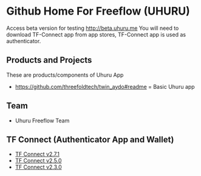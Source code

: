 # Github Home For Freeflow (UHURU)

Access beta version for testing http://beta.uhuru.me
You will need to download TF-Connect app from app stores, TF-Connect app is used as authenticator.

## Products and Projects

These are products/components of Uhuru App

- https://github.com/threefoldtech/twin_aydo#readme = Basic Uhuru app



## Team
- Uhuru Freeflow Team 


## TF Connect (Authenticator App and Wallet)
- [TF Connect v2.7.1](products/threefoldconnect2.7.1.md) 
- [TF Connect v2.5.0](products/threefoldconnect2.5.md) 
- [TF Connect v2.3.0](products/threefoldconnect2.3.md) 


